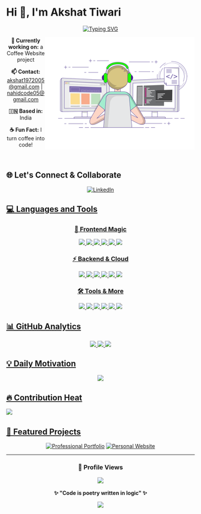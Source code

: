 # Hi 👋, I'm Akshat Tiwari

<div align="center">
  
[![Typing SVG](https://readme-typing-svg.herokuapp.com?font=Fira+Code&weight=600&size=32&pause=1000&color=FF6B6B&center=true&vCenter=true&width=600&lines=Full+Stack+Developer+💻;Cloud+Computing+Enthusiast+☁️;React+%26+TypeScript+Ninja+⚛️;Building+Cool+Stuff+🚀;Always+Learning+📚)](https://git.io/typing-svg)


<img align="right" alt="Coding" width="400" src="https://raw.githubusercontent.com/devSouvik/devSouvik/master/gif3.gif"/>

**🔭 Currently working on:** a Coffee Website project

**📫 Contact:** akshat1972005@gmail.com | nahidcode05@gmail.com

**🇮🇳 Based in:** India

**☕ Fun Fact:** I turn coffee into code!

</div>

<br clear="both"/>

## 🌐 Let's Connect & Collaborate

<p align="center">
<a href="https://linkedin.com/in/contactakshattiwari05" target="_blank">
<img src="https://img.shields.io/badge/LinkedIn-0A66C2?style=for-the-badge&logo=linkedin&logoColor=white" alt="LinkedIn"/>


## 💻 Languages and Tools

<div align="center">

### 🎨 Frontend Magic
<p>
<img src="https://img.shields.io/badge/HTML5-E34F26?style=for-the-badge&logo=html5&logoColor=white"/>
<img src="https://img.shields.io/badge/CSS3-1572B6?style=for-the-badge&logo=css3&logoColor=white"/>
<img src="https://img.shields.io/badge/JavaScript-F7DF1E?style=for-the-badge&logo=javascript&logoColor=black"/>
<img src="https://img.shields.io/badge/TypeScript-007ACC?style=for-the-badge&logo=typescript&logoColor=white"/>
<img src="https://img.shields.io/badge/React-20232A?style=for-the-badge&logo=react&logoColor=61DAFB"/>
<img src="https://img.shields.io/badge/Tailwind_CSS-38B2AC?style=for-the-badge&logo=tailwind-css&logoColor=white"/>
</p>

### ⚡ Backend & Cloud
<p>
<img src="https://img.shields.io/badge/Node.js-43853D?style=for-the-badge&logo=node.js&logoColor=white"/>
<img src="https://img.shields.io/badge/Express.js-404D59?style=for-the-badge&logo=express&logoColor=white"/>
<img src="https://img.shields.io/badge/Python-3776AB?style=for-the-badge&logo=python&logoColor=white"/>
<img src="https://img.shields.io/badge/AWS-232F3E?style=for-the-badge&logo=amazon-aws&logoColor=white"/>
<img src="https://img.shields.io/badge/Azure-0089D0?style=for-the-badge&logo=microsoft-azure&logoColor=white"/>
<img src="https://img.shields.io/badge/Docker-2496ED?style=for-the-badge&logo=docker&logoColor=white"/>
</p>

### 🛠️ Tools & More
<p>
<img src="https://img.shields.io/badge/Git-F05032?style=for-the-badge&logo=git&logoColor=white"/>
<img src="https://img.shields.io/badge/MongoDB-47A248?style=for-the-badge&logo=mongodb&logoColor=white"/>
<img src="https://img.shields.io/badge/MySQL-4479A1?style=for-the-badge&logo=mysql&logoColor=white"/>
<img src="https://img.shields.io/badge/Figma-F24E1E?style=for-the-badge&logo=figma&logoColor=white"/>
<img src="https://img.shields.io/badge/Linux-FCC624?style=for-the-badge&logo=linux&logoColor=black"/>
<img src="https://img.shields.io/badge/Postman-FF6C37?style=for-the-badge&logo=postman&logoColor=white"/>
</p>

</div>

## 📊 GitHub Analytics

<div align="center">
  
<img width="41%" src="https://github-readme-stats.vercel.app/api?username=AKranger05&show_icons=true&theme=radical&hide_border=true&bg_color=0D1117&title_color=F85D7F&icon_color=F8D866&text_color=F85D7F"/>
<img width="41%" src="https://github-readme-streak-stats.herokuapp.com/?user=AKranger05&theme=radical&hide_border=true&background=0D1117"/>

<img width="41%" src="https://github-readme-stats.vercel.app/api/top-langs/?username=AKranger05&theme=radical&hide_border=true&include_all_commits=true&count_private=true&layout=compact&bg_color=0D1117"/>

</div>

## 💡 Daily Motivation

<div align="center">

![](https://quotes-github-readme.vercel.app/api?type=horizontal&theme=radical)

</div>

## 🔥 Contribution Heat

![](https://github-readme-activity-graph.vercel.app/graph?username=AKranger05&bg_color=0D1117&color=F85D7F&line=F85D7F&point=FFFFFF&area=true&hide_border=true)

## 🚀 Featured Projects

<div align="center">

[![Professional Portfolio](https://img.shields.io/badge/🎯_Professional_Portfolio-Live_Demo-blue?style=for-the-badge&logo=vercel&logoColor=white)](https://akshat-portfolio-ruddy.vercel.app)
[![Personal Website](https://img.shields.io/badge/💝_Personal_Website-Live_Demo-pink?style=for-the-badge&logo=vercel&logoColor=white)](https://your-tinder-portfolio-link.vercel.app)

</div>

---

<div align="center">

### 💬 Profile Views

[![](https://visitcount.itsvg.in/api?id=AKranger05&label=Profile%20Views&color=FF6B6B&pretty=true)](https://visitcount.itsvg.in)

**✨ "Code is poetry written in logic" ✨**

<img src="https://raw.githubusercontent.com/Trilokia/Trilokia/379277808c61ef204768a61bbc5d25bc7798ccf1/bottom_header.svg" />

</div>
